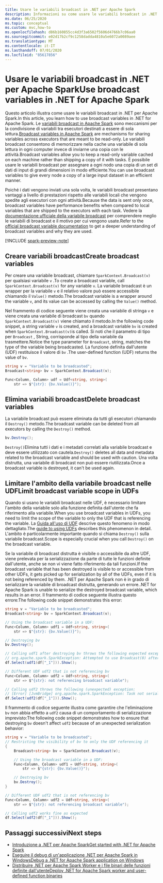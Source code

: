 ```yaml
---
title: Usare le variabili broadcast in .NET per Apache Spark
description: Informazioni su come usare le variabili broadcast in .NET per Apache Spark applicazioni.
ms.date: 06/25/2020
ms.topic: conceptual
ms.custom: mvc,how-to
ms.openlocfilehash: d86b160855cc4d3f3a6502f5606d4766b7c06aa0
ms.sourcegitcommit: e02d17b2cf9c1258dadda4810a5e6072a0089aee
ms.translationtype: MT
ms.contentlocale: it-IT
ms.lasthandoff: 07/01/2020
ms.locfileid: "85617856"
---
```

# <a name="use-broadcast-variables-in-net-for-apache-spark"></a><span data-ttu-id="4cbbf-103">Usare le variabili broadcast in .NET per Apache Spark</span><span class="sxs-lookup"><span data-stu-id="4cbbf-103">Use broadcast variables in .NET for Apache Spark</span></span>

<span data-ttu-id="4cbbf-104">Questo articolo illustra come usare le variabili broadcast in .NET per Apache Spark.</span><span class="sxs-lookup"><span data-stu-id="4cbbf-104">In this article, you learn how to use broadcast variables in .NET for Apache Spark.</span></span> <span data-ttu-id="4cbbf-105">Le [variabili broadcast in Apache Spark](https://spark.apache.org/docs/2.2.0/rdd-programming-guide.html#broadcast-variables) sono meccanismi per la condivisione di variabili tra esecutori destinati a essere di sola lettura.</span><span class="sxs-lookup"><span data-stu-id="4cbbf-105">[Broadcast variables in Apache Spark](https://spark.apache.org/docs/2.2.0/rdd-programming-guide.html#broadcast-variables) are mechanisms for sharing variables across executors that are meant to be read-only.</span></span> <span data-ttu-id="4cbbf-106">Le variabili broadcast consentono di memorizzare nella cache una variabile di sola lettura in ogni computer invece di inviarne una copia con le attività.</span><span class="sxs-lookup"><span data-stu-id="4cbbf-106">Broadcast variables allow you to keep a read-only variable cached on each machine rather than shipping a copy of it with tasks.</span></span> <span data-ttu-id="4cbbf-107">È possibile usare le variabili broadcast per assegnare a ogni nodo una copia di un set di dati di input di grandi dimensioni in modo efficiente.</span><span class="sxs-lookup"><span data-stu-id="4cbbf-107">You can use broadcast variables to give every node a copy of a large input dataset in an efficient manner.</span></span>

<span data-ttu-id="4cbbf-108">Poiché i dati vengono inviati una sola volta, le variabili broadcast presentano vantaggi a livello di prestazioni rispetto alle variabili locali che vengono spedite agli esecutori con ogni attività.</span><span class="sxs-lookup"><span data-stu-id="4cbbf-108">Because the data is sent only once, broadcast variables have performance benefits when compared to local variables that are shipped to the executors with each task.</span></span> <span data-ttu-id="4cbbf-109">Vedere la [documentazione ufficiale della variabile broadcast](https://spark.apache.org/docs/2.2.0/rdd-programming-guide.html#broadcast-variables) per comprendere meglio le variabili di broadcast e il motivo per cui vengono usate.</span><span class="sxs-lookup"><span data-stu-id="4cbbf-109">Refer to the [official broadcast variable documentation](https://spark.apache.org/docs/2.2.0/rdd-programming-guide.html#broadcast-variables) to get a deeper understanding of broadcast variables and why they are used.</span></span>

[!INCLUDE [spark-preview-note](../../../includes/spark-preview-note.md)]

## <a name="create-broadcast-variables"></a><span data-ttu-id="4cbbf-110">Creare variabili broadcast</span><span class="sxs-lookup"><span data-stu-id="4cbbf-110">Create broadcast variables</span></span>

<span data-ttu-id="4cbbf-111">Per creare una variabile broadcast, chiamare `SparkContext.Broadcast(v)` per qualsiasi variabile `v` .</span><span class="sxs-lookup"><span data-stu-id="4cbbf-111">To create a broadcast variable, call `SparkContext.Broadcast(v)` for any variable `v`.</span></span> <span data-ttu-id="4cbbf-112">La variabile broadcast è un wrapper per la variabile `v` e il relativo valore può essere accessibile chiamando il `Value()` metodo.</span><span class="sxs-lookup"><span data-stu-id="4cbbf-112">The broadcast variable is a wrapper around the variable `v`, and its value can be accessed by calling the `Value()` method.</span></span>

<span data-ttu-id="4cbbf-113">Nel frammento di codice seguente viene creata una variabile di stringa `v` e viene creata una variabile di broadcast `bv` quando `SparkContext.Broadcast(v)` viene chiamato il metodo.</span><span class="sxs-lookup"><span data-stu-id="4cbbf-113">In the following code snippet, a string variable `v` is created, and a broadcast variable `bv` is created when `SparkContext.Broadcast(v)`is called.</span></span> <span data-ttu-id="4cbbf-114">Si noti che il parametro di tipo per `Broadcast` , String, corrisponde al tipo della variabile da trasmettere.</span><span class="sxs-lookup"><span data-stu-id="4cbbf-114">Notice the type parameter for `Broadcast`, string, matches the type of the variable being broadcasted.</span></span> <span data-ttu-id="4cbbf-115">La funzione definita dall'utente (UDF) restituisce il valore di `bv` .</span><span class="sxs-lookup"><span data-stu-id="4cbbf-115">The user-defined function (UDF) returns the value of `bv`.</span></span>

```csharp
string v = "Variable to be broadcasted";
Broadcast<string> bv = SparkContext.Broadcast(v);

Func<Column, Column> udf = Udf<string, string>(
    str => $"{str}: {bv.Value()}");
```

## <a name="delete-broadcast-variables"></a><span data-ttu-id="4cbbf-116">Elimina variabili broadcast</span><span class="sxs-lookup"><span data-stu-id="4cbbf-116">Delete broadcast variables</span></span>

<span data-ttu-id="4cbbf-117">La variabile broadcast può essere eliminata da tutti gli esecutori chiamando il `Destroy()` metodo.</span><span class="sxs-lookup"><span data-stu-id="4cbbf-117">The broadcast variable can be deleted from all executors by calling the `Destroy()` method.</span></span>

```csharp
bv.Destroy();
```

<span data-ttu-id="4cbbf-118">`Destroy()`Elimina tutti i dati e i metadati correlati alla variabile broadcast e deve essere utilizzato con cautela.</span><span class="sxs-lookup"><span data-stu-id="4cbbf-118">`Destroy()` deletes all data and metadata related to the broadcast variable and should be used with caution.</span></span> <span data-ttu-id="4cbbf-119">Una volta distrutta, una variabile di broadcast non può essere riutilizzata.</span><span class="sxs-lookup"><span data-stu-id="4cbbf-119">Once a broadcast variable is destroyed, it can't be used again.</span></span>

## <a name="limit-broadcast-variable-scope-in-udfs"></a><span data-ttu-id="4cbbf-120">Limitare l'ambito della variabile broadcast nelle UDF</span><span class="sxs-lookup"><span data-stu-id="4cbbf-120">Limit broadcast variable scope in UDFs</span></span>

<span data-ttu-id="4cbbf-121">Quando si usano le variabili broadcast nelle UDF, è necessario limitare l'ambito della variabile solo alla funzione definita dall'utente che fa riferimento alla variabile.</span><span class="sxs-lookup"><span data-stu-id="4cbbf-121">When you use broadcast variables in UDFs, you need to limit the scope of the variable to only the UDF that is referencing the variable.</span></span> <span data-ttu-id="4cbbf-122">La [Guida all'uso di UDF](udf-guide.md) descrive questo fenomeno in modo dettagliato.</span><span class="sxs-lookup"><span data-stu-id="4cbbf-122">The [guide to using UDFs](udf-guide.md) describes this phenomenon in detail.</span></span> <span data-ttu-id="4cbbf-123">L'ambito è particolarmente importante quando si chiama `Destroy()` sulla variabile broadcast.</span><span class="sxs-lookup"><span data-stu-id="4cbbf-123">Scope is especially crucial when you call `Destroy()` on the broadcast variable.</span></span>

<span data-ttu-id="4cbbf-124">Se la variabile di broadcast distrutta è visibile o accessibile da altre UDF, viene prelevata per la serializzazione da parte di tutte le funzioni definite dall'utente, anche se non vi viene fatto riferimento da tali funzioni.</span><span class="sxs-lookup"><span data-stu-id="4cbbf-124">If the broadcast variable that has been destroyed is visible to or accessible from other UDFs, it gets picked up for serialization by all of the UDFs, even if it is not being referenced by them.</span></span> <span data-ttu-id="4cbbf-125">.NET per Apache Spark non è in grado di serializzare la variabile di broadcast distrutta, generando un errore.</span><span class="sxs-lookup"><span data-stu-id="4cbbf-125">.NET for Apache Spark is unable to serialize the destroyed broadcast variable, which results in an error.</span></span> <span data-ttu-id="4cbbf-126">Il frammento di codice seguente illustra questo errore:</span><span class="sxs-lookup"><span data-stu-id="4cbbf-126">The following code snippet demonstrates this error:</span></span>

```csharp
string v = "Variable to be broadcasted";
Broadcast<string> bv = SparkContext.Broadcast(v);

// Using the broadcast variable in a UDF:
Func<Column, Column> udf1 = Udf<string, string>(
    str => $"{str}: {bv.Value()}");

// Destroying bv
bv.Destroy();

// Calling udf1 after destroying bv throws the following expected exception:
// org.apache.spark.SparkException: Attempted to use Broadcast(0) after it was destroyed
df.Select(udf1(df["_1"])).Show();

// Different UDF udf2 that is not referencing bv
Func<Column, Column> udf2 = Udf<string, string>(
    str => $"{str}: not referencing broadcast variable");

// Calling udf2 throws the following (unexpected) exception:
// [Error] [JvmBridge] org.apache.spark.SparkException: Task not serializable
df.Select(udf2(df["_1"])).Show();
```

<span data-ttu-id="4cbbf-127">Il frammento di codice seguente illustra come garantire che l'eliminazione `bv` non abbia effetto a `udf2` causa di un comportamento di serializzazione imprevisto:</span><span class="sxs-lookup"><span data-stu-id="4cbbf-127">The following code snippet demonstrates how to ensure that destroying `bv` doesn't affect `udf2` because of an unexpected serialization behavior:</span></span>

```csharp
string v = "Variable to be broadcasted";
// Restricting the visibility of bv to only the UDF referencing it
{
    Broadcast<string> bv = SparkContext.Broadcast(v);

    // Using the broadcast variable in a UDF:
    Func<Column, Column> udf1 = Udf<string, string>(
        str => $"{str}: {bv.Value()}");

    // Destroying bv
    bv.Destroy();
}

// Different UDF udf2 that is not referencing bv
Func<Column, Column> udf2 = Udf<string, string>(
    str => $"{str}: not referencing broadcast variable");

// Calling udf2 works fine as expected
df.Select(udf2(df["_1"])).Show();
```

## <a name="next-steps"></a><span data-ttu-id="4cbbf-128">Passaggi successivi</span><span class="sxs-lookup"><span data-stu-id="4cbbf-128">Next steps</span></span>

* [<span data-ttu-id="4cbbf-129">Introduzione a .NET per Apache Spark</span><span class="sxs-lookup"><span data-stu-id="4cbbf-129">Get started with .NET for Apache Spark</span></span>](../tutorials/get-started.md)
* [<span data-ttu-id="4cbbf-130">Eseguire il debug di un'applicazione .NET per Apache Spark in Windows</span><span class="sxs-lookup"><span data-stu-id="4cbbf-130">Debug a .NET for Apache Spark application on Windows</span></span>](debug.md)
* [<span data-ttu-id="4cbbf-131">Distribuire .NET per Apache Spark Worker e i file binari delle funzioni definite dall'utente</span><span class="sxs-lookup"><span data-stu-id="4cbbf-131">Deploy .NET for Apache Spark worker and user-defined function binaries</span></span>](deploy-worker-udf-binaries.md)
